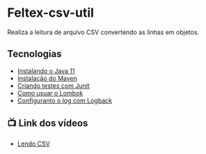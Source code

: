 # Feltex-csv-util

  Realiza a leitura de arquivo CSV convertendo as linhas em objetos. 

  
## Tecnologias

- [Instalando o Java 11](https://youtu.be/_NCt_82M0MA)
- [Instalação do Maven](https://youtu.be/edF1G8RYDTU)
- [Criando testes com Junit](https://youtu.be/Stzdft52bIA)
- [Como usuar o Lombok](https://youtu.be/ypITltqNE9g)
- [Configuranto o log com Logback](https://youtu.be/52iaLpBkYC0)

## 📺 Link dos vídeos

 - [Lendo CSV]()
